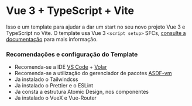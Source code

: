 # Vue 3 + TypeScript + Vite

Isso e um template para ajudar a dar um start no seu novo projeto Vue 3 e TypeScript no Vite. O template usa Vue 3 `<script setup>` SFCs, [consulte a documentação](https://v3.vuejs.org/api/sfc-script-setup.html#sfc-script-setup) para mais informação.

### Recomendações e configuração do Template
- Recomenda-se a IDE [VS Code](https://code.visualstudio.com/) + [Volar](https://marketplace.visualstudio.com/items?itemName=johnsoncodehk.volar)
- Recomenda-se a utilização do gerenciador de pacotes [ASDF-vm](https://asdf-vm.com)
- Ja instalado o Tailwindcss
- Ja instalado o Prettier e o ESLint
- Ja consta a estrutura Atomic Design, nos componentes
- Ja instalado o VueX e Vue-Router
